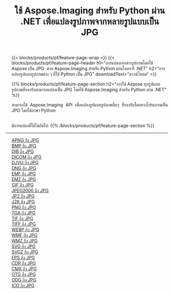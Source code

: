 ﻿---
title: ใช้ Aspose.Imaging สำหรับ Python ผ่าน .NET เพื่อแปลงรูปภาพจากหลายรูปแบบเป็น JPG 
weight: 3920
url: /th/python-net/conversion/to/jpg 
lang: th
langdirlevel: 2
locales: zh-hans,ja,it,ru,de,es,fr,nl,id,lt,pl,pt,vi,tr,ko,zh-hant,ar,hi,th,sv,cs,uk,he
description: คุณสามารถใช้ Aspose.Imaging สำหรับ Python ผ่านไลบรารี .NET เพื่อแปลงจากรูปแบบต่างๆ เป็น JPG
---

{{< blocks/products/pf/feature-page-wrap >}}
{{< blocks/products/pf/feature-page-header h1="การแปลงเอกสารรูปภาพโดยใช้ Aspose เป็น JPG  ด้วย Aspose.Imaging สำหรับ Python ผ่านไลบรารี .NET" h2="การแปลงรูปแบบรูปภาพต่าง ๆ ที่ใช้ Python เป็น JPG" downloadText="ดาวน์โหลด" >}}


{{% blocks/products/pf/feature-page-section  h2="การใช้ Aspose ทุกรูปแบบรูปภาพที่รองรับสามารถแปลงเป็น JPG โดยใช้ Aspose.Imaging สำหรับ Python ผ่าน .NET" %}}
<p align=justify>สามารถใช้ Aspose.Imaging API เพื่อแปลงรูปแบบรูปภาพอื่นๆ ที่รองรับโดยทางโปรแกรมเป็น JPG โดยใช้ภาษา Python</p>
<br/>
มีการแปลงที่ใช้ได้ถัดไป:
{{% /blocks/products/pf/feature-page-section %}}
<div class="container-fluid productfamilypage bg-gray">
    <div class="convertypes bg-gray agp-content section">
        <div class="container">
		<hr style="margin-left:-20px;"/>
		<div class="row other-converters">
		    <div class='col-md-2 other-converter remove-lp remove-rp'><a href="/imaging/th/python-net/conversion/apng-to-jpg" >APNG ถึง JPG</a></div>
<div class='col-md-2 other-converter remove-lp remove-rp'><a href="/imaging/th/python-net/conversion/bmp-to-jpg" >BMP ถึง JPG</a></div>
<div class='col-md-2 other-converter remove-lp remove-rp'><a href="/imaging/th/python-net/conversion/dib-to-jpg" >DIB ถึง JPG</a></div>
<div class='col-md-2 other-converter remove-lp remove-rp'><a href="/imaging/th/python-net/conversion/dicom-to-jpg" >DICOM ถึง JPG</a></div>
<div class='col-md-2 other-converter remove-lp remove-rp'><a href="/imaging/th/python-net/conversion/djvu-to-jpg" >DJVU ถึง JPG</a></div>
<div class='col-md-2 other-converter remove-lp remove-rp'><a href="/imaging/th/python-net/conversion/dng-to-jpg" >DNG ถึง JPG</a></div>
<div class='col-md-2 other-converter remove-lp remove-rp'><a href="/imaging/th/python-net/conversion/emf-to-jpg" >EMF ถึง JPG</a></div>
<div class='col-md-2 other-converter remove-lp remove-rp'><a href="/imaging/th/python-net/conversion/emz-to-jpg" >EMZ ถึง JPG</a></div>
<div class='col-md-2 other-converter remove-lp remove-rp'><a href="/imaging/th/python-net/conversion/gif-to-jpg" >GIF ถึง JPG</a></div>
<div class='col-md-2 other-converter remove-lp remove-rp'><a href="/imaging/th/python-net/conversion/jpeg2000-to-jpg" >JPEG2000 ถึง JPG</a></div>
<div class='col-md-2 other-converter remove-lp remove-rp'><a href="/imaging/th/python-net/conversion/jp2-to-jpg" >JP2 ถึง JPG</a></div>
<div class='col-md-2 other-converter remove-lp remove-rp'><a href="/imaging/th/python-net/conversion/j2k-to-jpg" >J2K ถึง JPG</a></div>
<div class='col-md-2 other-converter remove-lp remove-rp'><a href="/imaging/th/python-net/conversion/png-to-jpg" >PNG ถึง JPG</a></div>
<div class='col-md-2 other-converter remove-lp remove-rp'><a href="/imaging/th/python-net/conversion/tga-to-jpg" >TGA ถึง JPG</a></div>
<div class='col-md-2 other-converter remove-lp remove-rp'><a href="/imaging/th/python-net/conversion/tif-to-jpg" >TIF ถึง JPG</a></div>
<div class='col-md-2 other-converter remove-lp remove-rp'><a href="/imaging/th/python-net/conversion/tiff-to-jpg" >TIFF ถึง JPG</a></div>
<div class='col-md-2 other-converter remove-lp remove-rp'><a href="/imaging/th/python-net/conversion/webp-to-jpg" >WEBP ถึง JPG</a></div>
<div class='col-md-2 other-converter remove-lp remove-rp'><a href="/imaging/th/python-net/conversion/wmf-to-jpg" >WMF ถึง JPG</a></div>
<div class='col-md-2 other-converter remove-lp remove-rp'><a href="/imaging/th/python-net/conversion/wmz-to-jpg" >WMZ ถึง JPG</a></div>
<div class='col-md-2 other-converter remove-lp remove-rp'><a href="/imaging/th/python-net/conversion/svg-to-jpg" >SVG ถึง JPG</a></div>
<div class='col-md-2 other-converter remove-lp remove-rp'><a href="/imaging/th/python-net/conversion/svgz-to-jpg" >SVGZ ถึง JPG</a></div>
<div class='col-md-2 other-converter remove-lp remove-rp'><a href="/imaging/th/python-net/conversion/eps-to-jpg" >EPS ถึง JPG</a></div>
<div class='col-md-2 other-converter remove-lp remove-rp'><a href="/imaging/th/python-net/conversion/cdr-to-jpg" >CDR ถึง JPG</a></div>
<div class='col-md-2 other-converter remove-lp remove-rp'><a href="/imaging/th/python-net/conversion/cmx-to-jpg" >CMX ถึง JPG</a></div>
<div class='col-md-2 other-converter remove-lp remove-rp'><a href="/imaging/th/python-net/conversion/otg-to-jpg" >OTG ถึง JPG</a></div>
<div class='col-md-2 other-converter remove-lp remove-rp'><a href="/imaging/th/python-net/conversion/odg-to-jpg" >ODG ถึง JPG</a></div>
<div class='col-md-2 other-converter remove-lp remove-rp'><a href="/imaging/th/python-net/conversion/ico-to-jpg" >ICO ถึง JPG</a></div>
                </div>
        </div>
    </div>
</div>
<br/>

